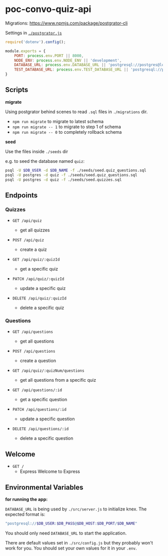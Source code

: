 # poc-convo-quiz-api

Migrations: https://www.npmjs.com/package/postgrator-cli

Settings in [`./postgrator.js`](./postgrator.js)

```js
require('dotenv').config();

module.exports = {
    PORT: process.env.PORT || 8000,
    NODE_ENV: process.env.NODE_ENV || 'development',
    DATABASE_URL: process.env.DATABASE_URL || 'postgresql://postgres@localhost/quiz',
    TEST_DATABASE_URL: process.env.TEST_DATABASE_URL || 'postgresql://postgres@localhost/quiz-test'
}
```

## Scripts

**migrate**

Using postgrator behind scenes to read `.sql` files in `./migrations` dir.

- `npm run migrate` to migrate to latest schema
- `npm run migrate -- 1` to migrate to step 1 of schema
- `npm run migrate -- 0` to completely rollback schema

**seed**

Use the files inside `./seeds` dir

e.g. to seed the database named `quiz`:

```bash
psql -U $DB_USER -d $DB_NAME -f ./seeds/seed.quiz_questions.sql
psql -U postgres -d quiz -f ./seeds/seed.quiz_questions.sql
psql -U postgres -d quiz -f ./seeds/seed.quizzes.sql
```


## Endpoints

### Quizzes

- `GET /api/quiz`
  - get all quizzes
- `POST /api/quiz`
  - create a quiz

- `GET /api/quiz/:quizId`
  - get a specific quiz
- `PATCH /api/quiz/:quizId`
  - update a specific quiz
- `DELETE /api/quiz/:quizId`
  - delete a specific quiz

### Questions


- `GET /api/questions`
  - get all questions
- `POST /api/questions`
  - create a question
  
- `GET /api/quiz/:quizNum/questions`
  - get all questions from a specific quiz

- `GET /api/questions/:id`
  - get a specific question
- `PATCH /api/questions/:id`
  - update a specific question
- `DELETE /api/questions/:id`
  - delete a specific question



## Welcome

- `GET /`
  - Express Welcome to Express

## Environmental Variables

**for running the app:**

`DATABASE_URL` is being used by `./src/server.js` to initialize knex.
The expected format is:

```bash
"postgresql://$DB_USER:$DB_PASS@$DB_HOST:$DB_PORT/$DB_NAME"
```


You should only need `DATABASE_URL` to start the application.

There are default values set in `./src/config.js` but they probably won't work for you. You should set your own values for it in your `.env`.



